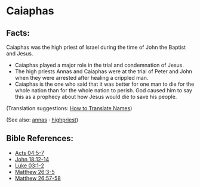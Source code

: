 # Caiaphas #

## Facts: ##

Caiaphas was the high priest of Israel during the time of John the Baptist and Jesus.

 * Caiaphas played a major role in the trial and condemnation of Jesus.
 * ​The high priests Annas and Caiaphas were at the trial of Peter and John when they were arrested after healing a crippled man.
 * Caiaphas is the one who said that it was better for one man to die for the whole nation than for the whole nation to perish. God caused him to say this as a prophecy about how Jesus would die to save his people.

(Translation suggestions: [How to Translate Names](https://git.door43.org/Door43/en-ta-translate-vol1/src/master/content/translate_names.md))

(See also: [annas](../other/annas.md) **·** [highpriest](../kt/highpriest.md))

## Bible References: ##

* [Acts 04:5-7](https://door43.org/en/bible/notes/act/04/05)
* [John 18:12-14](https://door43.org/en/bible/notes/jhn/18/12)
* [Luke 03:1-2](https://door43.org/en/bible/notes/luk/03/01)
* [Matthew 26:3-5](https://door43.org/en/bible/notes/mat/26/03)
* [Matthew 26:57-58](https://door43.org/en/bible/notes/mat/26/57)

